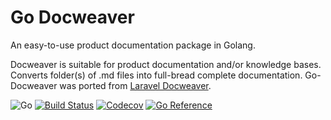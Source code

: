 # Go Docweaver

An easy-to-use product documentation package in Golang.

Docweaver is suitable for product documentation and/or knowledge bases. Converts folder(s) of .md files into full-bread complete documentation. Go-Docweaver was ported from [Laravel Docweaver](https://github.com/reliqarts/laravel-docweaver).

![Go](https://img.shields.io/github/go-mod/go-version/reliqarts/go-docweaver?style=flat)
[![Build Status](https://github.com/reliqarts/go-docweaver/workflows/CI/badge.svg)](https://github.com/reliqarts/go-docweaver/actions?query=workflow:CI)
[![Codecov](https://img.shields.io/codecov/c/github/reliqarts/go-docweaver.svg?style=flat)](https://codecov.io/gh/reliqarts/go-docweaver)
[![Go Reference](https://pkg.go.dev/badge/github.com/reliqarts/go-docweaver.svg)](https://pkg.go.dev/github.com/reliqarts/go-docweaver)

&nbsp;